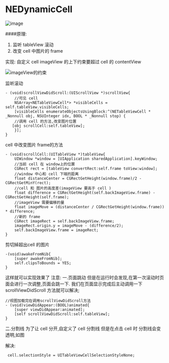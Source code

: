 # NEDynamicCell


   



![image](https://github.com/SherlockQi/NEDynamicCell/blob/master/cell.gif )   


####原理:
1. 监听 tableView 滚动
2. 改变 cell 中图片的 frame

实现:
自定义 cell 
imageView 的上下约束要超过 cell 的 contentView

![imageView的约束](http://upload-images.jianshu.io/upload_images/1721249-5319e516b6428e56.png?imageMogr2/auto-orient/strip%7CimageView2/2/w/1240)

监听滚动
```
- (void)scrollViewDidScroll:(UIScrollView *)scrollView{
    //可见 cell 
    NSArray<NETableViewCell*> *visibleCells = self.tableView.visibleCells;
    [visibleCells enumerateObjectsUsingBlock:^(NETableViewCell * _Nonnull obj, NSUInteger idx, BOOL * _Nonnull stop) {
    //调用 cell 的方法,改变图片位置     
   [obj scrollCell:self.tableView];
    }];
}
```

cell 中改变图片 frame的方法
```
- (void)scrollCell:(UITableView *)tableView{
    UIWindow *window = [UIApplication sharedApplication].keyWindow;
    //当前 cell 在 window上的位置
    CGRect rect = [tableView convertRect:self.frame toView:window];
    //window 中心和 cell 下端的距离
    float distanceCenter = CGRectGetHeight(window.frame)/2 - CGRectGetMinY(rect);
    //cell 和 图片的高度差(imageView 要高于 cell )
    float difference = CGRectGetHeight(self.backImageView.frame) - CGRectGetHeight(self.frame);
    //imageView 需要偏移的量
    float imageMove = (distanceCenter / CGRectGetHeight(window.frame)) * difference;
    //新的 frame
    CGRect imageRect = self.backImageView.frame;
    imageRect.origin.y = imageMove - (difference/2);
    self.backImageView.frame = imageRect;
}
```
剪切掉超出cell 的图片
```
-(void)awakeFromNib{
    [super awakeFromNib];
    self.clipsToBounds = YES;
}
```


这样就可以实现效果了
注意:
一.页面跳动
但是在运行时会发现,在第一次滚动时页面会进行一次调整,页面会跳一下.
我们在页面显示完成后主动调用一下scrollViewDidScroll 方法就可以解决;
```
//视图加载完在调用scrollViewDidScroll方法
- (void)viewDidAppear:(BOOL)animated{
    [super viewDidAppear:animated];
    [self scrollViewDidScroll:self.tableView];
}
```
二.分割线
为了让 cell 分开,自定义了 cell 分割线
但是在点击 cell 时 分割线会变透明,如图

解决:
```
 cell.selectionStyle = UITableViewCellSelectionStyleNone;
```




